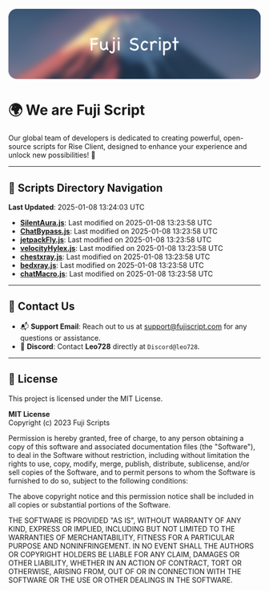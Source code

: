 ![Banner](.github/b.webp)

# 🌍 **We are Fuji Script**

Our global team of developers is dedicated to creating powerful, open-source scripts for Rise Client, designed to enhance your experience and unlock new possibilities! 🌟

---
<!-- SCRIPTS_NAVIGATION_START -->
## 📂 **Scripts Directory Navigation**

**Last Updated**: 2025-01-08 13:24:03 UTC

- **[SilentAura.js](scripts/SilentAura.js)**: Last modified on 2025-01-08 13:23:58 UTC
- **[ChatBypass.js](scripts/ChatBypass.js)**: Last modified on 2025-01-08 13:23:58 UTC
- **[jetpackFly.js](scripts/jetpackFly.js)**: Last modified on 2025-01-08 13:23:58 UTC
- **[velocityHylex.js](scripts/velocityHylex.js)**: Last modified on 2025-01-08 13:23:58 UTC
- **[chestxray.js](scripts/chestxray.js)**: Last modified on 2025-01-08 13:23:58 UTC
- **[bedxray.js](scripts/bedxray.js)**: Last modified on 2025-01-08 13:23:58 UTC
- **[chatMacro.js](scripts/chatMacro.js)**: Last modified on 2025-01-08 13:23:58 UTC

<!-- SCRIPTS_NAVIGATION_END -->

---

## 💬 **Contact Us**  
- 📬 **Support Email**: Reach out to us at [support@fujiscript.com](mailto:support@fujiscript.com) for any questions or assistance.  
- 💬 **Discord**: Contact **Leo728** directly at `Discord@leo728`.

---

## 📜 **License**

This project is licensed under the MIT License.  

**MIT License**  
Copyright (c) 2023 Fuji Scripts  

Permission is hereby granted, free of charge, to any person obtaining a copy of this software and associated documentation files (the "Software"), to deal in the Software without restriction, including without limitation the rights to use, copy, modify, merge, publish, distribute, sublicense, and/or sell copies of the Software, and to permit persons to whom the Software is furnished to do so, subject to the following conditions:  

The above copyright notice and this permission notice shall be included in all copies or substantial portions of the Software.  

THE SOFTWARE IS PROVIDED "AS IS", WITHOUT WARRANTY OF ANY KIND, EXPRESS OR IMPLIED, INCLUDING BUT NOT LIMITED TO THE WARRANTIES OF MERCHANTABILITY, FITNESS FOR A PARTICULAR PURPOSE AND NONINFRINGEMENT. IN NO EVENT SHALL THE AUTHORS OR COPYRIGHT HOLDERS BE LIABLE FOR ANY CLAIM, DAMAGES OR OTHER LIABILITY, WHETHER IN AN ACTION OF CONTRACT, TORT OR OTHERWISE, ARISING FROM, OUT OF OR IN CONNECTION WITH THE SOFTWARE OR THE USE OR OTHER DEALINGS IN THE SOFTWARE.  
